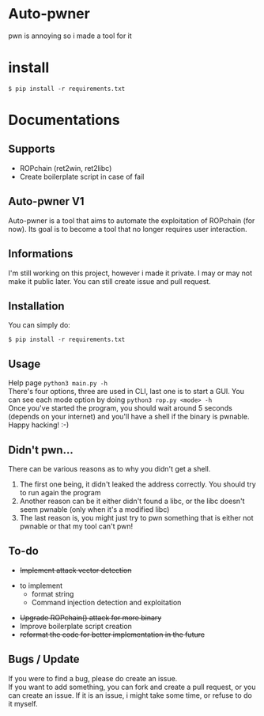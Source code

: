 # Auto-pwner
pwn is annoying so i made a tool for it

# install 
```
$ pip install -r requirements.txt
```

# Documentations
## Supports
* ROPchain (ret2win, ret2libc)
* Create boilerplate script in case of fail

## Auto-pwner V1
Auto-pwner is a tool that aims to automate the exploitation of ROPchain (for now). Its goal is to become a tool that no longer requires user interaction.

## Informations
I'm still working on this project, however i made it private. I may or may not make it public later. You can still create issue and pull request.

## Installation
You can simply do:
```
$ pip install -r requirements.txt
```

## Usage
Help page `python3 main.py -h`<br>
There's four options, three are used in CLI, last one is to start a GUI.
You can see each mode option by doing `python3 rop.py <mode> -h` <br>
Once you've started the program, you should wait around 5 seconds (depends on your internet) and you'll have a shell if the binary is pwnable. Happy hacking! :-) 

## Didn't pwn...
There can be various reasons as to why you didn't get a shell. 
1) The first one being, it didn't leaked the address correctly. You should try to run again the program 
2) Another reason can be it either didn't found a libc, or the libc doesn't seem pwnable (only when it's a modified libc)
3) The last reason is, you might just try to pwn something that is either not pwnable or that my tool can't pwn!

## To-do
* ~~Implement attack vector detection~~
- to implement
    * format string 
    * Command injection detection and exploitation
* ~~Upgrade ROPchain() attack for more binary~~
* Improve boilerplate script creation
* ~~reformat the code for better implementation in the future~~

## Bugs / Update
If you were to find a bug, please do create an issue.<br>
If you want to add something, you can fork and create a pull request, or you can create an issue. If it is an issue, i might take some time, or refuse to do it myself. 

